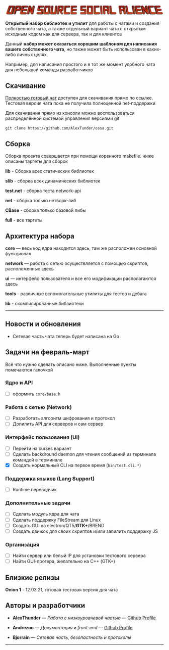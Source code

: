 ![Open Source Social Alience](https://github.com/AlexTunder/ossa/blob/gh-pages/readme-heading-01.png)

**Открытый набор библиотек и утилит** для работы с чатами и создания собственного чата, а также отдельный вариант чата с открытым исходным кодом как для сервера, так и для клиентов

Данный **набор может оказаться хорошим шаблоном для написания вашего собственного чата**, но также может быть использован в каких-либо личных целях. 

Например, для написания простого и в тот же момент удобного чата для небольшой команды разработчиков  

## Скачивание

[Полностью готовый чат](https://drive.google.com/file/d/1a_IDv1pZulpkaI3KB8KAmspbyNlafeY_/view) доступен для скачивания прямо по ссылке. Тестовая версия чата пока не получила полноценной net-поддержки

Для скачивания прямо из консоли можно воспользоваться распределённой системой управления версиями git 

```
git clone https://github.com/AlexTunder/ossa.git
```
## Сборка

Сборка проекта совершается при помощи коренного makefile. ниже описаны таргеты для сборок

**lib** - Сборка всех статических библиотек

**slib** - сборка всех динамических библиотек

**test.net** - сборка теста network-api

**net** - сборка только нетворк-либ

**CBase** - сборка только базовой либы

**full** - все таргеты

## Архитектура набора

**core** — весь код ядра находится здесь, там же расположен основной функционал

**network** — работа с сетью осуществляется с помощью скриптов, расположенных здесь

**ui** — интерфейс пользователя и все его модификации располагаются здесь 

**tools** - различные вспомогательные утилиты для тестов и дебага

**lib** - скомпилированные библиотеки
   
----

## Новости и обновления

- Сетевая часть чата теперь будет написана на Go

## Задачи на февраль-март

Всё что нужно сделать описано ниже. Выполненные пункты помечаются галочкой
### Ядро и API
- [ ] оформить ```core/base.h```
### Работа с сетью (Network)
- [ ] Разработать алгоритм шифрования и протокол
- [ ] Допилить API для серверов и сам сервер
### Интерфейс пользования (UI)
- [ ] Перейти на curses вариант
- [ ] Сделать backdround daemon для чтения сообщений из терминала командой в терминале
- [x] Создать нормальный CLI на первое время (```bin/test.cli.*```)
### Поддержка языков (Lang Support)
- [ ] Runtime переводчик
### Дополнительные задачи
- [ ] Сделать модуль ядра для чата
- [ ] Сделать поддержку FileStream для Linux
- [ ] Создать GUI на electron/QT5/**GTK+**/BREND
- [ ] Создать движок для своих скриптов и/или запилить поддержку JS
### Организация
- [ ] Найти сервер или белый IP для установки тестового сервера
- [ ] Найти GUI-прогера, желательно на С++ (GTK+)

## Близкие релизы
   **Onion 1** - 12.03.21, готовая тестовая версия для чата

## Авторы и разработчики

* **AlexThunder** — *Работа с низкоуровневой частью* — [Github Profile](https://github.com/AlexTunder)

* **Andrezoo** — *Документация и front-end* — [Github Profile](https://github.com/andrezoo)

* **Bjorrain** — *Сетевая часть, безопастность и протоколы*
----
